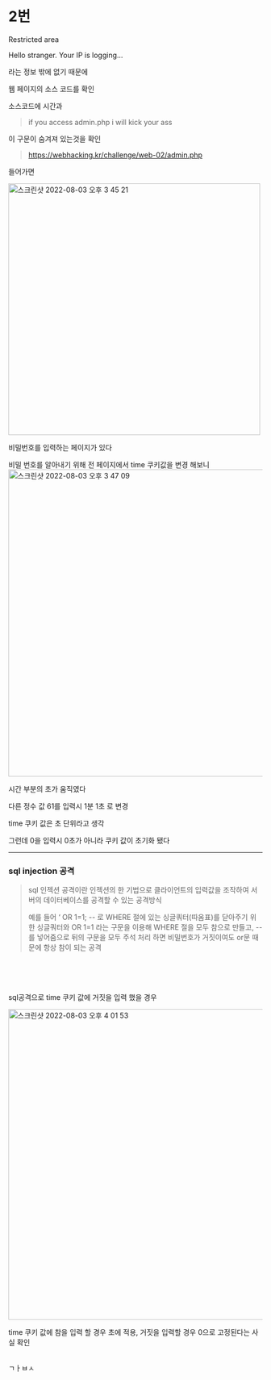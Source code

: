 # 2번

Restricted area

Hello stranger. Your IP is logging...


라는 정보 밖에 없기 때문에

웹 페이지의 소스 코드를 확인

소스코드에 시간과 

> if you access admin.php i will kick your ass

이 구문이 숨겨져 있는것을 확인

> https://webhacking.kr/challenge/web-02/admin.php   

들어가면 

<img width="499" alt="스크린샷 2022-08-03 오후 3 45 21" src="https://user-images.githubusercontent.com/38747893/182541994-e1b6e60b-f1b8-4f1a-b9f9-779daa506ceb.png">

비밀번호를 입력하는 페이지가 있다

비밀 번호를 알아내기 위해 전 페이지에서 time 쿠키값을 변경 해보니
<img width="609" alt="스크린샷 2022-08-03 오후 3 47 09" src="https://user-images.githubusercontent.com/38747893/182542325-20963e3f-3081-4234-ac78-54f22cfe062f.png">

시간 부분의 초가 움직였다

다른 정수 값 61를 입력시 1분 1초 로 변경

time 쿠키 값은 초 단위라고 생각

그런데 0을 입력시 0초가 아니라 쿠키 값이 초기화 됐다


------

### sql injection 공격
> sql 인젝션 공격이란 인젝션의 한 기법으로 클라이언트의 입력값을 조작하여 서버의 데이터베이스를 공격할 수 있는 공격방식
> 
> 예를 들어 ‘ OR 1=1; -- 로  WHERE 절에 있는 싱글쿼터(따옴표)를 닫아주기 위한 싱글쿼터와 OR 1=1 라는 구문을 이용해 WHERE 절을 모두 참으로 만들고, -- 를 넣어줌으로 뒤의 구문을 모두 주석 처리 하면
> 비밀번호가 거짓이여도 or문 때문에 항상 참이 되는 공격
<br/>
<br/>
<br/>


sql공격으로 time 쿠키 값에 거짓을 입력 했을 경우


<img width="616" alt="스크린샷 2022-08-03 오후 4 01 53" src="https://user-images.githubusercontent.com/38747893/182545131-4af737cf-8e77-4e27-935c-107ee791e69c.png">
<br/>


time 쿠키 값에 참을 입력 할 경우 초에 적용, 거짓을 입력할 경우 0으로 고정된다는 사실 확인



<br/>ㄱㅏㅂㅅ
<br/>
